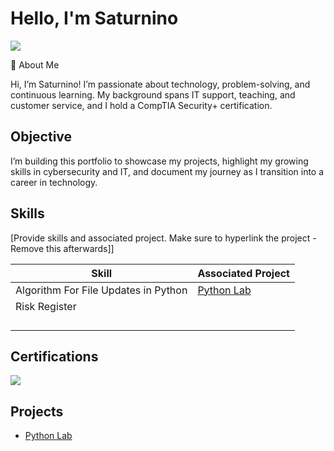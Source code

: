 # Hello, I'm Saturnino
<a href="https://linkedin.com/in/saturnino-almanza"><img src="https://img.shields.io/badge/-LinkedIn-0072b1?&style=for-the-badge&logo=linkedin&logoColor=white" /></a>

👋 About Me

Hi, I’m Saturnino! I’m passionate about technology, problem-solving, and continuous learning. My background spans IT support, teaching, and customer service, and I hold a CompTIA Security+ certification.
## Objective
 I’m building this portfolio to showcase my projects, highlight my growing skills in cybersecurity and IT, and document my journey as I transition into a career in technology.


## Skills
[Provide skills and associated project. Make sure to hyperlink the project - Remove this afterwards]]

| Skill                                         | Associated Project         |
|-----------------------------------------------|----------------------------|
| Algorithm For File Updates in Python         | <a href="https://github.com/almanza2-lab/Python-Lab"> Python Lab</a>|
|Risk Register | |
|     | |
|      ||
|                ||
|  | |



## Certifications

<div>
<a href="https://www.credly.com/badges/6b895df0-3f11-4609-af1c-f362a4cf5c19/public_urlimg"><img src="https://img.shields.io/badge/-Security%2B-FF0000?&style=for-the-badge&logo=CompTIA&logoColor=white" /></a>


## Projects
- <a href="https://github.com/almanza2-lab/Python-Lab"> Python Lab</a>
